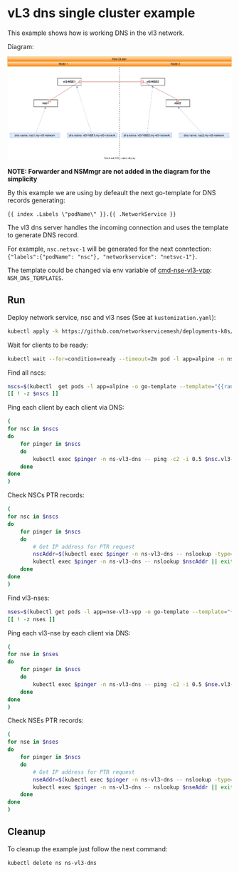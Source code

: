 # vL3 dns single cluster example

This example shows how is working DNS in the vl3 network.


Diagram: 

![NSM vL3 Diagram](./vl3-dns.svg "NSM vl3 DNS Scheme")


**NOTE: Forwarder and NSMmgr are not added in the diagram for the simplicity**


By this example we are using by defeault the next go-template for DNS records generating:

```go-template
{{ index .Labels \"podName\" }}.{{ .NetworkService }}
```

The vl3 dns server handles the incoming connection and uses the template to generate DNS record. 

For example, `nsc.netsvc-1` will be generated for the next conntection:`{"labels":{"podName": "nsc"}, "networkservice": "netsvc-1"}`.

The template could be changed via env variable of [cmd-nse-vl3-vpp](../../../apps/nse-vl3-vpp/): `NSM_DNS_TEMPLATES`.

## Run

Deploy network service, nsc and vl3 nses (See at `kustomization.yaml`):
```bash
kubectl apply -k https://github.com/networkservicemesh/deployments-k8s/examples/features/vl3-dns?ref=3d765a2b87f46b87c2faf99ec2a62342ba59b6c7
```

Wait for clients to be ready:
```bash
kubectl wait --for=condition=ready --timeout=2m pod -l app=alpine -n ns-vl3-dns
```

Find all nscs:
```bash
nscs=$(kubectl  get pods -l app=alpine -o go-template --template="{{range .items}}{{.metadata.name}} {{end}}" -n ns-vl3-dns)
[[ ! -z $nscs ]]
```

Ping each client by each client via DNS:
```bash
(
for nsc in $nscs
do
    for pinger in $nscs
    do
        kubectl exec $pinger -n ns-vl3-dns -- ping -c2 -i 0.5 $nsc.vl3-dns -4 || exit
    done
done
)
```

Check NSCs PTR records:
```bash
(
for nsc in $nscs
do
    for pinger in $nscs
    do
        # Get IP address for PTR request
        nscAddr=$(kubectl exec $pinger -n ns-vl3-dns -- nslookup -type=a $nsc.vl3-dns | grep -A1 Name | tail -n1 | sed 's/Address: //')
        kubectl exec $pinger -n ns-vl3-dns -- nslookup $nscAddr || exit
    done
done
)
```

Find vl3-nses:
```bash
nses=$(kubectl get pods -l app=nse-vl3-vpp -o go-template --template="{{range .items}}{{.metadata.name}} {{end}}" -n ns-vl3-dns)
[[ ! -z nses ]]
```

Ping each vl3-nse by each client via DNS:
```bash
(
for nse in $nses
do
    for pinger in $nscs
    do
        kubectl exec $pinger -n ns-vl3-dns -- ping -c2 -i 0.5 $nse.vl3-dns -4 || exit
    done
done
)
```

Check NSEs PTR records:
```bash
(
for nse in $nses
do
    for pinger in $nscs
    do
        # Get IP address for PTR request
        nseAddr=$(kubectl exec $pinger -n ns-vl3-dns -- nslookup -type=a $nse.vl3-dns | grep -A1 Name | tail -n1 | sed 's/Address: //')
        kubectl exec $pinger -n ns-vl3-dns -- nslookup $nseAddr || exit
    done
done
)
```

## Cleanup

To cleanup the example just follow the next command:
```bash
kubectl delete ns ns-vl3-dns
```
